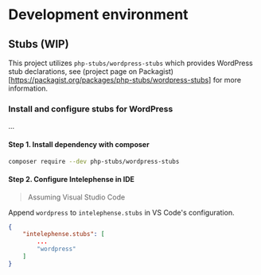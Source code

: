# Development environment

## Stubs (WIP)

This project utilizes `php-stubs/wordpress-stubs` which provides WordPress stub declarations, see (project page on Packagist)[https://packagist.org/packages/php-stubs/wordpress-stubs] for more information.

### Install and configure stubs for WordPress

...

#### Step 1. Install dependency with composer

```bash
composer require --dev php-stubs/wordpress-stubs
```
#### Step 2. Configure Intelephense in IDE

> Assuming Visual Studio Code

Append `wordpress` to `intelephense.stubs` in VS Code's configuration.

```json
{
	"intelephense.stubs": [
		...
		"wordpress"
	]
}
```
